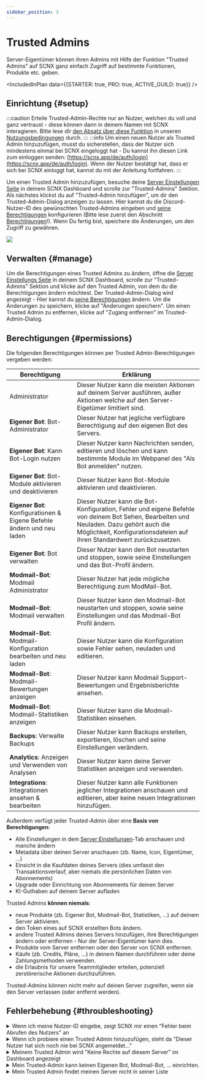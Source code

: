 ```yaml
---
sidebar_position: 3
---
```


# Trusted Admins

Server-Eigentümer können ihren Admins mit Hilfe der Funktion "Trusted Admins" auf SCNX ganz einfach Zugriff auf bestimmte Funktionen, Produkte etc. geben.

<IncludedInPlan data={{STARTER: true, PRO: true, ACTIVE_GUILD: true}} />

## Einrichtung {#setup}

:::caution
Erteile Trusted-Admin-Rechte nur an Nutzer, welchen du voll und ganz vertraust - diese können dann in deinem Namen mit SCNX interagieren.
Bitte lese dir [den Absatz über diese Funktion](https://faq.scnx.app/scnx-nutzungsbedingungen/#trusted-admins) in
unseren [Nutzungsbedingungen](https://sc-net.work/scnx-tos) durch.
:::
:::info
Um einen neuen Nutzer als Trusted Admin hinzuzufügen, musst du sicherstellen, dass der Nutzer sich mindestens einmal bei SCNX eingeloggt hat - Du kannst ihn diesen Link zum einloggen senden: [https://scnx.app/de/auth/login](https://scnx.app/de/auth/login).
Wenn der Nutzer bestätigt hat, dass er sich bei SCNX einloggt hat, kannst du mit der Anleitung fortfahren.
:::

Um einen Trusted Admin hinzuzufügen, besuche deine [Server Einstellungen Seite](https://scnx.app/de/glink?page=settings) in deinem SCNX Dashboard und scrolle zur "Trusted-Admins" Sektion. 
Als nächstes klickst du auf "Trusted-Admin hinzufügen", um dir den
Trusted-Admin-Dialog anzeigen zu lassen. Hier kannst du die Discord-Nutzer-ID des gewünschten Trusted-Admins eingeben und [seine Berechtigungen](#permissions) konfigurieren (Bitte lese zuerst den Abschnitt [Berechtigungen](#permissions)!). Wenn Du fertig bist,
speichere die Änderungen, um den Zugriff zu gewähren.

![](@site/docs/assets/scnx/guilds/trusted-admins/add.png)

## Verwalten {#manage}

Um die Berechtigungen eines Trusted Admins zu ändern, öffne die [Server Einstellungs Seite](https://scnx.app/de/glink?page=settings) in deinem SCNX Dashboard, 
scrolle zur "Trusted-Admins" Sektion und klicke auf den Trusted Admin, von dem du die Berechtigungen ändern möchtest. Der Trusted-Admin-Dialog wird angezeigt - Hier kannst du [seine Berechtigungen](#permissions) ändern. Um die Änderungen zu speichern, klicke auf "Änderungen speichern". 
Um einen Trusted Admin zu entfernen, klicke auf "Zugang entfernen" im Trusted-Admin-Dialog.

## Berechtigungen {#permissions}

Die folgenden Berechtigungen können per Trusted Admin-Berechtigungen vergeben werden:

| Berechtigung                                                     |   Erklärung                                                                                                                                                                      |
|------------------------------------------------------------------|----------------------------------------------------------------------------------------------------------------------------------------------------------------------------------|
| Administrator                                                    | Dieser Nutzer kann die meisten Aktionen auf deinem Server ausführen, außer Aktionen welche auf den Server-Eigetümer limitiert sind.                                              |
| **Eigener Bot**: Bot-Administrator                                | Dieser Nutzer hat jegliche verfügbare Berechtigung auf den eigenen Bot des Servers.                                                                                                                 |
| **Eigener Bot**: Kann Bot-Login nutzen                            | Dieser Nutzer kann Nachrichten senden, editieren und löschen und kann bestimmte Module im Webpanel des "Als Bot anmelden" nutzen.                                                 |
| **Eigener Bot**: Bot-Module aktivieren und deaktivieren           | Dieser Nutzer kann Bot-Module aktivieren und deaktivieren.                                                                                                                       |
| **Eigener Bot**: Konfigurationen & Eigene Befehle ändern und neu laden | Dieser Nutzer kann die Bot-Konfiguration, Fehler und eigene Befehle von deinem Bot Sehen, Bearbeiten und Neuladen. Dazu gehört auch die Möglichkeit, Konfigurationsdateien auf ihren Standardwert zurückzusetzen. |
| **Eigener Bot**: Bot verwalten                                       | Dieser Nutzer kann den Bot neustarten und stoppen, sowie seine Einstellungen und das Bot-Profil ändern.                                                                                                    |
| **Modmail-Bot**: Modmail Administrator                           | Dieser Nutzer hat jede mögliche Berechtigung zum ModMail-Bot.                                                                                                                    |
| **Modmail-Bot**: Modmail verwalten                                  | Dieser Nutzer kann den Modmail-Bot neustarten und stoppen, sowie seine Einstellungen und das Modmail-Bot Profil ändern.                                                                                             |
| **Modmail-Bot**: Modmail-Konfiguration bearbeiten und neu laden                   | Dieser Nutzer kann die Konfiguration sowie Fehler sehen, neuladen und editieren.                                                                                            |
| **Modmail-Bot**: Modmail-Bewertungen anzeigen                            | Dieser Nutzer kann Modmail Support-Bewertungen und Ergebnisberichte ansehen.                                                                                                        |
| **Modmail-Bot**: Modmail-Statistiken anzeigen                          | Dieser Nutzer kann die Modmail-Statistiken einsehen.                                                                                                                                            |
| **Backups**: Verwalte Backups                                      | Dieser Nutzer kann Backups erstellen, exportieren, löschen und seine Einstellungen verändern.                                                                                                  |
| **Analytics**: Anzeigen und Verwenden von Analysen                              | Dieser Nutzer kann deine Server Statistiken anzeigen und verwenden.                                                                                                                             |
| **Integrations**: Integrationen ansehen & bearbeiten                       | Dieser Nutzer kann alle Funktionen jeglicher Integrationen anschauen und editieren, aber keine neuen Integrationen hinzufügen.                                                                                |

Außerdem verfügt jeder Trusted-Admin über eine **Basis von Berechtigungen**:

* Alle Einstellungen in dem [Server Einstellungen](https://scnx.app/de/glink?page=settings)-Tab anschauen und manche ändern
* Metadata über deinen Server anschauen (zb. Name, Icon, Eigentümer, ...)
* Einsicht in die Kaufdaten deines Servers (dies umfasst den Transaktionsverlauf, aber niemals die persönlichen Daten von Abonnements)
* Upgrade oder Einrichtung von Abonnements für deinen Server
* KI-Guthaben auf deinem Server aufladen

Trusted Admins **können niemals**:

* neue Produkte (zb. Eigener Bot, Modmail-Bot, Statistiken, …) auf deinem Server aktivieren.
* den Token eines auf SCNX erstellten Bots ändern.
* andere Trusted Admins deines Servers hinzufügen, ihre Berechtigungen ändern oder entfernen - Nur der Server-Eigentümer kann dies.
* Produkte vom Server entfernen oder den Server von SCNX entfernen.
* Käufe (zb. Credits, Pläne, ...) in deinem Namen durchführen oder deine Zahlungsmethoden verwenden.
* die Erlaubnis für unsere Teammitglieder erteilen, potenziell zerstörerische Aktionen durchzuführen.

Trusted-Admins können nicht mehr auf deinen Server zugreifen, wenn sie den Server verlassen (oder entfernt werden).

## Fehlerbehebung {#throubleshooting}

<details>
<summary>Wenn ich meine Nutzer-ID eingebe, zeigt SCNX mir einen "Fehler beim Abrufen des Nutzers" an</summary>
Die Discord Nutzer-ID des Nutzers, den du probierst hinzuzufügen ist wahrscheinlich ungültig. Nutzer-IDs bestehen nur aus Nummern und sind nicht das gleiche wie Tags, oder Nutzernamen. Um eine Discord Nutzer-ID zu erhalten, befolge diesen
<a href="https://support.discord.com/hc/en-us/articles/206346498-Where-can-I-find-my-User-Server-Message-ID-"> offiziellen Discord Support Artikel, um eine ID zu erhalten</a>.
</details>

<details>
<summary>Wenn ich probiere einen Trusted Admin hinzuzufügen, steht da "Dieser Nutzer hat sich noch nie bei SCNX angemeldet…"</summary>
Das bedeutet das der Nutzer sich noch nie bei SCNX angemeldet hat.
<ul>
    <li>Sende ihm
diesen Link zum Log-In: <a href="https://scnx.app/de/auth/login">https://scnx.app/de/auth/login</a>. Sobald er bestätigt hat, dass er sich
bei SCNX angemeldet hat, versuche es bitte erneut.</li>
<li>Überprüfe bitte beim gewünschten Trusted Admin, das er/sie mit dem richtigen Account eingeloggt ist und lass ihn sich ab und anmelden.</li>
</ul>
Letztendlich kannst du keinen anderen Benutzer dazu zwingen, sich bei SCNX anzumelden. Es gibt keine Möglichkeit, einen Benutzer zu SCNX hinzuzufügen, ohne dass er sich vorher angemeldet hat.
</details>

<details>
<summary>Meinem Trusted Admin wird "Keine Rechte auf diesem Server" im Dashboard angezeigt</summary>
Bitte stelle sicher, das du dem Nutzer bzw. dem Trusted Admin die korrekten <a href="#permissions">Rechte</a> vergeben hast. Du kannst die Berechtigungen deines Trusted Admins einfach bearbeiten indem du in die <a href="#manage">Sektion über die Verwaltung von Trusted-Admins</a> gehst.
</details>

<details>
<summary>Mein Trusted-Admin kann keinen Eigenen Bot, Modmail-Bot, ... einrichten.</summary>
Trusted Admins können keine sensibelen Aktionen wie zb. die Aktivierung und Deaktivierung von Produkten ausführen. Bitte lese den Abschnitt <a href="#permissions">Berechtigungen</a>, um mehr über diese Einschränkungen zu erfahren. Der Trusted Admin kann die Produkte bearbeiten, nachdem der Server-Besitzer sie freigegeben/eingestellt hat.
</details>


<details>
<summary>Mein Trusted Admin findet meinen Server nicht in seiner Liste</summary>
<ul>
    <li>Vergewissere dich, das der Nutzer im gleichen Account angemeldet ist, den du als Trusted Admin hinzugefügt hast.</li>
   <li>Bitte ihn, die Server Liste mit dem "Daten neuladen"-Knopf zu aktualisieren.</li>
    <li>Stelle sicher, das der Trusted Admin ein Mitglied deines Servers ist, da nur Server-Mitglieder als Trusted Admin hinzugefügt werden können.</li>
    </ul>
</details>
